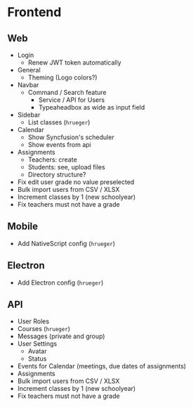 # Frontend
## Web
- Login
  - Renew JWT token automatically
- General
  - Theming (Logo colors?)
- Navbar
  - Command / Search feature
    - Service / API for Users
    - Typeaheadbox as wide as input field
- Sidebar
  - List classes (`hrueger`)
- Calendar
  - Show Syncfusion's scheduler
  - Show events from api
- Assignments
  - Teachers: create
  - Students: see, upload files
  - Directory structure?
- Fix edit user grade no value preselected
- Bulk import users from CSV / XLSX
- Increment classes by 1 (new schoolyear)
- Fix teachers must not have a grade

## Mobile
- Add NativeScript config (`hrueger`)

## Electron
- Add Electron config (`hrueger`)

## API
- User Roles
- Courses (`hrueger`)
- Messages (private and group)
- User Settings
  - Avatar
  - Status
- Events for Calendar (meetings, due dates of assignments)
- Assignments
- Bulk import users from CSV / XLSX
- Increment classes by 1 (new schoolyear)
- Fix teachers must not have a grade